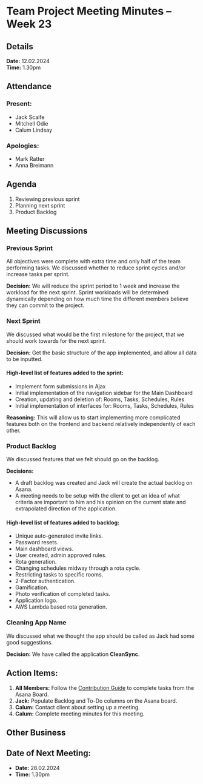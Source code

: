 # Team Project Meeting Minutes – Week 23

## Details

**Date:** 12.02.2024  
**Time:** 1.30pm

## Attendance

### Present:
- Jack Scaife
- Mitchell Odie
- Calum Lindsay

### Apologies:
- Mark Ratter
- Anna Breimann

## Agenda

1. Reviewing previous sprint
2. Planning next sprint
3. Product Backlog

## Meeting Discussions

### Previous Sprint

All objectives were complete with extra time and only half of the team performing tasks. We discussed whether to reduce sprint cycles and/or increase tasks per sprint.

**Decision:** We will reduce the sprint period to 1 week and increase the workload for the next sprint. Sprint workloads will be determined dynamically depending on how much time the different members believe they can commit to the project.

### Next Sprint

We discussed what would be the first milestone for the project, that we should work towards for the next sprint. 

**Decision:** Get the basic structure of the app implemented, and allow all data to be inputted.

#### High-level list of features added to the sprint:
- Implement form submissions in Ajax
- Initial implementation of the navigation sidebar for the Main Dashboard
- Creation, updating and deletion of: Rooms, Tasks, Schedules, Rules
- Initial implementation of interfaces for: Rooms, Tasks, Schedules, Rules

**Reasoning:** This will allow us to start implementing more complicated features both on the frontend and backend relatively independently of each other.

### Product Backlog

We discussed features that we felt should go on the backlog.

**Decisions:**
- A draft backlog was created and Jack will create the actual backlog on Asana.
- A meeting needs to be setup with the client to get an idea of what criteria are important to him and his opinion on the current state and extrapolated direction of the application.

#### High-level list of features added to backlog:
- Unique auto-generated invite links.
- Password resets.
- Main dashboard views.
- User created, admin approved rules.
- Rota generation.
- Changing schedules midway through a rota cycle.
- Restricting tasks to specific rooms.
- 2-Factor authentication.
- Gamification.
- Photo verification of completed tasks.
- Application logo.
- AWS Lambda based rota generation.

### Cleaning App Name

We discussed what we thought the app should be called as Jack had some good suggestions.

**Decision:** We have called the application **CleanSync**.

## Action Items:

1. **All Members:** Follow the [Contribution Guide](https://www.github.com/cogilv25/blob/main/Documentation/Contribute.md) to complete tasks from the Asana Board.
2. **Jack:** Populate Backlog and To-Do columns on the Asana board.
3. **Calum:** Contact client about setting up a meeting.
4. **Calum:** Complete meeting minutes for this meeting.

## Other Business

## Date of Next Meeting:

- **Date:** 28.02.2024
- **Time:** 1.30pm